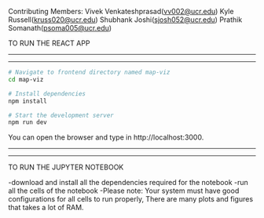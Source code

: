 Contributing Members:
Vivek Venkateshprasad(vv002@ucr.edu)
Kyle Russell(kruss020@ucr.edu)
Shubhank Joshi(sjosh052@ucr.edu)
Prathik Somanath(psoma005@ucr.edu)

TO RUN THE REACT APP

---

---

```bash
# Navigate to frontend directory named map-viz
cd map-viz

# Install dependencies
npm install

# Start the development server
npm run dev
```

You can open the browser and type in http://localhost:3000.

---

---

TO RUN THE JUPYTER NOTEBOOK

-download and install all the dependencies required for the notebook
-run all the cells of the notebook
-Please note: Your system must have good configurations for all cells to run properly, There are many plots and figures that takes a lot of RAM.
